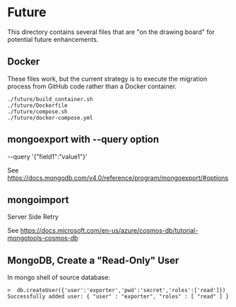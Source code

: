 # Future

This directory contains several files that are "on the drawing board"
for potential future enhancements.

## Docker

These files work, but the current strategy is to execute the
migration process from GitHub code rather than a Docker container.

```
./future/build_container.sh
./future/Dockerfile
./future/compose.sh
./future/docker-compose.yml
```

## mongoexport with --query option

--query '{"field1":"value1"}'

See https://docs.mongodb.com/v4.0/reference/program/mongoexport/#options

## mongoimport

Server Side Retry

See https://docs.microsoft.com/en-us/azure/cosmos-db/tutorial-mongotools-cosmos-db

## MongoDB, Create a "Read-Only" User

In mongo shell of source database:

```
>  db.createUser({'user':'exporter','pwd':'secret','roles':['read']})
Successfully added user: { "user" : "exporter", "roles" : [ "read" ] }
```
